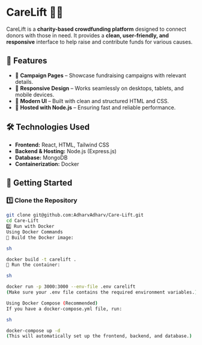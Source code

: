 # CareLift 🚀💙

CareLift is a **charity-based crowdfunding platform** designed to connect donors with those in need. It provides a **clean, user-friendly, and responsive** interface to help raise and contribute funds for various causes.

## 🌟 Features

- 🎯 **Campaign Pages** – Showcase fundraising campaigns with relevant details.  
- 📱 **Responsive Design** – Works seamlessly on desktops, tablets, and mobile devices.  
- 🎨 **Modern UI** – Built with clean and structured HTML and CSS.  
- 🚀 **Hosted with Node.js** – Ensuring fast and reliable performance.  

## 🛠️ Technologies Used

- **Frontend:** React, HTML, Tailwind CSS  
- **Backend & Hosting:**  Node.js (Express.js)
- **Database:** MongoDB
- **Containerization:** Docker

## 🚀 Getting Started

### 1️⃣ Clone the Repository
```sh
git clone git@github.com:AdharvAdharv/Care-Lift.git
cd Care-Lift
2️⃣ Run with Docker
Using Docker Commands
🔹 Build the Docker image:

sh

docker build -t carelift .
🔹 Run the container:

sh

docker run -p 3000:3000 --env-file .env carelift
(Make sure your .env file contains the required environment variables.)

Using Docker Compose (Recommended)
If you have a docker-compose.yml file, run:

sh

docker-compose up -d
(This will automatically set up the frontend, backend, and database.)


